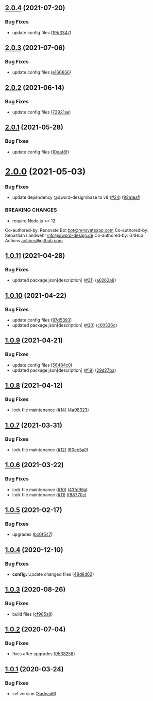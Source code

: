 ## [2.0.4](https://github.com/dword-design/date-fns/compare/v2.0.3...v2.0.4) (2021-07-20)


### Bug Fixes

* update config files ([19b3347](https://github.com/dword-design/date-fns/commit/19b3347bd66ca97d9e3ceed574e3944c2b333640))

## [2.0.3](https://github.com/dword-design/date-fns/compare/v2.0.2...v2.0.3) (2021-07-06)


### Bug Fixes

* update config files ([e166866](https://github.com/dword-design/date-fns/commit/e1668664fa044d4335127deeec861e09383c1d67))

## [2.0.2](https://github.com/dword-design/date-fns/compare/v2.0.1...v2.0.2) (2021-06-14)


### Bug Fixes

* update config files ([72921ae](https://github.com/dword-design/date-fns/commit/72921ae9738b35c5fd0b316817e6541752f0b66c))

## [2.0.1](https://github.com/dword-design/date-fns/compare/v2.0.0...v2.0.1) (2021-05-28)


### Bug Fixes

* update config files ([10eaf8f](https://github.com/dword-design/date-fns/commit/10eaf8f37331428c9f138c94fe2db68eab0150a9))

# [2.0.0](https://github.com/dword-design/date-fns/compare/v1.0.11...v2.0.0) (2021-05-03)


### Bug Fixes

* update dependency @dword-design/base to v8 ([#24](https://github.com/dword-design/date-fns/issues/24)) ([92a1eaf](https://github.com/dword-design/date-fns/commit/92a1eaf56d6360e3f475e5d9da28d0ad1a8f5a88))


### BREAKING CHANGES

* require Node.js >= 12

Co-authored-by: Renovate Bot <bot@renovateapp.com>
Co-authored-by: Sebastian Landwehr <info@dword-design.de>
Co-authored-by: GitHub Actions <actions@github.com>

## [1.0.11](https://github.com/dword-design/date-fns/compare/v1.0.10...v1.0.11) (2021-04-28)


### Bug Fixes

* updated package.json[description] ([#21](https://github.com/dword-design/date-fns/issues/21)) ([a0262a8](https://github.com/dword-design/date-fns/commit/a0262a8ac4c8b9ce0494f54f255b9dd7fc93eac6))

## [1.0.10](https://github.com/dword-design/date-fns/compare/v1.0.9...v1.0.10) (2021-04-22)


### Bug Fixes

* update config files ([97d5393](https://github.com/dword-design/date-fns/commit/97d53937bbb6d4a231d4580288970eba48dcb3bc))
* updated package.json[description] ([#20](https://github.com/dword-design/date-fns/issues/20)) ([c00326c](https://github.com/dword-design/date-fns/commit/c00326c3a13f6fd4d51358f4bed7764fcb8e9829))

## [1.0.9](https://github.com/dword-design/date-fns/compare/v1.0.8...v1.0.9) (2021-04-21)


### Bug Fixes

* update config files ([56484c0](https://github.com/dword-design/date-fns/commit/56484c02422d394fe0297857458e2a2744e9263a))
* updated package.json[description] ([#19](https://github.com/dword-design/date-fns/issues/19)) ([29d27ba](https://github.com/dword-design/date-fns/commit/29d27ba9e751d544341b9da98a48422d593067b6))

## [1.0.8](https://github.com/dword-design/date-fns/compare/v1.0.7...v1.0.8) (2021-04-12)


### Bug Fixes

* lock file maintenance ([#14](https://github.com/dword-design/date-fns/issues/14)) ([4a98323](https://github.com/dword-design/date-fns/commit/4a983231211ec806313611cc4618e77890f0e995))

## [1.0.7](https://github.com/dword-design/date-fns/compare/v1.0.6...v1.0.7) (2021-03-31)


### Bug Fixes

* lock file maintenance ([#12](https://github.com/dword-design/date-fns/issues/12)) ([60ce5a0](https://github.com/dword-design/date-fns/commit/60ce5a03fc6d4c141d305aead9afb63723728911))

## [1.0.6](https://github.com/dword-design/date-fns/compare/v1.0.5...v1.0.6) (2021-03-22)


### Bug Fixes

* lock file maintenance ([#10](https://github.com/dword-design/date-fns/issues/10)) ([43fe96a](https://github.com/dword-design/date-fns/commit/43fe96a600d578bcf5cefd36a94cdf8132ea59ea))
* lock file maintenance ([#11](https://github.com/dword-design/date-fns/issues/11)) ([f88770c](https://github.com/dword-design/date-fns/commit/f88770c80022ff53ea05d8fade986902e6bc4780))

## [1.0.5](https://github.com/dword-design/date-fns/compare/v1.0.4...v1.0.5) (2021-02-17)


### Bug Fixes

* upgrades ([bc0f547](https://github.com/dword-design/date-fns/commit/bc0f5477fbf2c1e86fa270e562e90e45d5a42411))

## [1.0.4](https://github.com/dword-design/date-fns/compare/v1.0.3...v1.0.4) (2020-12-10)


### Bug Fixes

* **config:** Update changed files ([48d8d02](https://github.com/dword-design/date-fns/commit/48d8d02fde9b06bca7706cc4028a7fb6fbaee937))

## [1.0.3](https://github.com/dword-design/date-fns/compare/v1.0.2...v1.0.3) (2020-08-26)


### Bug Fixes

* build files ([cf985a8](https://github.com/dword-design/date-fns/commit/cf985a8aa9522c076ef3cddbadd9bdbd389fe5db))

## [1.0.2](https://github.com/dword-design/date-fns/compare/v1.0.1...v1.0.2) (2020-07-04)


### Bug Fixes

* fixes after upgrades ([9538256](https://github.com/dword-design/date-fns/commit/9538256797bc3d878f97e4e6dee620e361fab8c9))

## [1.0.1](https://github.com/dword-design/date-fns/compare/v1.0.0...v1.0.1) (2020-03-24)


### Bug Fixes

* set version ([3adead6](https://github.com/dword-design/date-fns/commit/3adead6e8ced204cf612b8329b99c6a64bc2ef10))
